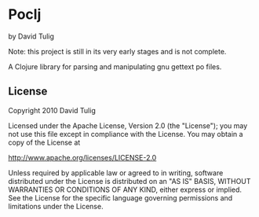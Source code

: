 # Poclj
by David Tulig

Note: this project is still in its very early stages and is not complete.

A Clojure library for parsing and manipulating gnu gettext po files.

## License

Copyright 2010 David Tulig

Licensed under the Apache License, Version 2.0 (the "License");
you may not use this file except in compliance with the License.
You may obtain a copy of the License at

   http://www.apache.org/licenses/LICENSE-2.0

Unless required by applicable law or agreed to in writing, software
distributed under the License is distributed on an "AS IS" BASIS,
WITHOUT WARRANTIES OR CONDITIONS OF ANY KIND, either express or implied.
See the License for the specific language governing permissions and
limitations under the License.
